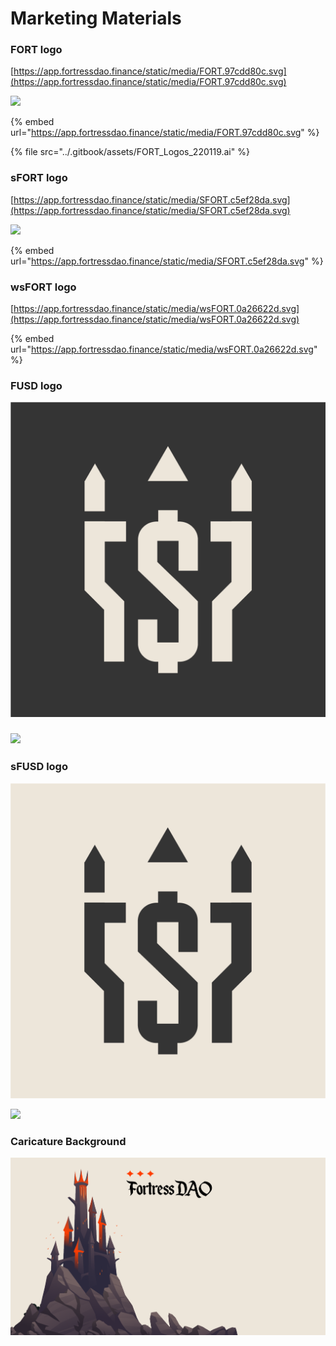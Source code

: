 # Marketing Materials

### FORT logo

[https://app.fortressdao.finance/static/media/FORT.97cdd80c.svg](https://app.fortressdao.finance/static/media/FORT.97cdd80c.svg)

![](../.gitbook/assets/FORT\_BG01.png)

{% embed url="https://app.fortressdao.finance/static/media/FORT.97cdd80c.svg" %}

{% file src="../.gitbook/assets/FORT_Logos_220119.ai" %}

### sFORT logo

[https://app.fortressdao.finance/static/media/SFORT.c5ef28da.svg](https://app.fortressdao.finance/static/media/SFORT.c5ef28da.svg)

![](../.gitbook/assets/FORT\_BG02.png)

{% embed url="https://app.fortressdao.finance/static/media/SFORT.c5ef28da.svg" %}

### wsFORT logo

[https://app.fortressdao.finance/static/media/wsFORT.0a26622d.svg](https://app.fortressdao.finance/static/media/wsFORT.0a26622d.svg)

{% embed url="https://app.fortressdao.finance/static/media/wsFORT.0a26622d.svg" %}

### FUSD logo

![](../.gitbook/assets/FUSD.png)

### ![](../.gitbook/assets/FUSD\_circle.png)

### sFUSD logo

![](../.gitbook/assets/sFUSD.png)

![](../.gitbook/assets/sFUSD\_circle.png)

### Caricature Background

![](<../.gitbook/assets/image (2).png>)
